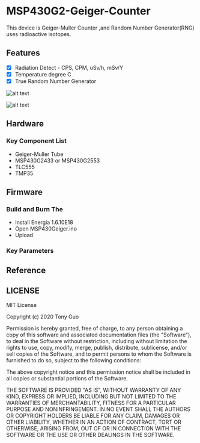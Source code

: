 # MSP430G2-Geiger-Counter

This device is Geiger-Muller Counter ,and Random Number Generator(RNG) uses radioactive isotopes.

## Features

- [x] Radiation Detect - CPS, CPM, uSv/h, mSv/Y
- [x] Temperature degree C
- [x] True Random Number Generator

![alt text](https://github.com/GCY/MSP430G2-Geiger-Counter/blob/master/res/20200325_024932.jpg?raw=true)

![alt text](https://github.com/GCY/MSP430G2-Geiger-Counter/blob/master/res/20200325_024958.jpg?raw=true)


## Hardware

### Key Component List
- Geiger-Muller Tube
- MSP430G2433 or MSP430G2553
- TLC555
- TMP35

## Firmware

### Build and Burn The
- Install Energia 1.6.10E18
- Open MSP430Geiger.ino
- Upload

### Key Parameters

## Reference



LICENSE
-------

MIT License

Copyright (c) 2020 Tony Guo

Permission is hereby granted, free of charge, to any person obtaining a copy
of this software and associated documentation files (the "Software"), to deal
in the Software without restriction, including without limitation the rights
to use, copy, modify, merge, publish, distribute, sublicense, and/or sell
copies of the Software, and to permit persons to whom the Software is
furnished to do so, subject to the following conditions:

The above copyright notice and this permission notice shall be included in all
copies or substantial portions of the Software.

THE SOFTWARE IS PROVIDED "AS IS", WITHOUT WARRANTY OF ANY KIND, EXPRESS OR
IMPLIED, INCLUDING BUT NOT LIMITED TO THE WARRANTIES OF MERCHANTABILITY,
FITNESS FOR A PARTICULAR PURPOSE AND NONINFRINGEMENT. IN NO EVENT SHALL THE
AUTHORS OR COPYRIGHT HOLDERS BE LIABLE FOR ANY CLAIM, DAMAGES OR OTHER
LIABILITY, WHETHER IN AN ACTION OF CONTRACT, TORT OR OTHERWISE, ARISING FROM,
OUT OF OR IN CONNECTION WITH THE SOFTWARE OR THE USE OR OTHER DEALINGS IN THE
SOFTWARE.
